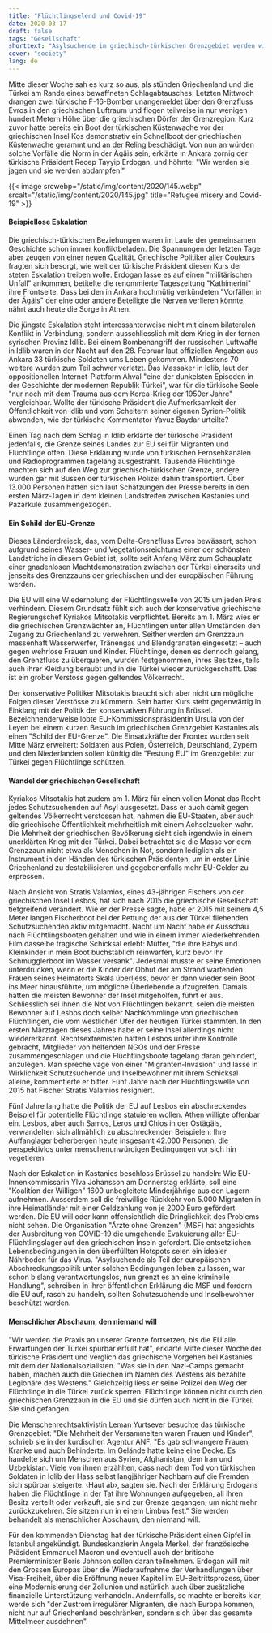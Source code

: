 ```yaml
---
title: "Flüchtlingselend und Covid-19"
date: 2020-03-17
draft: false
tags: "Gesellschaft"
shorttext: "Asylsuchende im griechisch-türkischen Grenzgebiet werden wie menschlicher Abschaum behandelt, den niemand will."
cover: "society"
lang: de
---
```


Mitte dieser Woche sah es kurz so aus, als stünden Griechenland und die Türkei am Rande eines bewaffneten Schlagabtausches: Letzten Mittwoch drangen zwei türkische F-16-Bomber unangemeldet über den Grenzfluss Evros in den griechischen Luftraum und flogen teilweise in nur wenigen hundert Metern Höhe über die griechischen Dörfer der Grenzregion. Kurz zuvor hatte bereits ein Boot der türkischen Küstenwache vor der griechischen Insel Kos demonstrativ ein Schnellboot der griechischen Küstenwache gerammt und an der Reling beschädigt. Von nun an würden solche Vorfälle die Norm in der Ägäis sein, erklärte in Ankara zornig der türkische Präsident Recep Tayyip Erdogan, und höhnte: "Wir werden sie jagen und sie werden abdampfen."

{{< image srcwebp="/static/img/content/2020/145.webp" srcalt="/static/img/content/2020/145.jpg" title="Refugee misery and Covid-19" >}}

#### Beispiellose Eskalation

Die griechisch-türkischen Beziehungen waren im Laufe der gemeinsamen Geschichte schon immer konfliktbeladen. Die Spannungen der letzten Tage aber zeugen von einer neuen Qualität. Griechische Politiker aller Couleurs fragten sich besorgt, wie weit der türkische Präsident diesen Kurs der steten Eskalation treiben wolle. Erdogan lasse es auf einen "militärischen Unfall" ankommen, betitelte die renommierte Tageszeitung "Kathimerini" ihre Frontseite. Dass bei den in Ankara hochmütig verkündeten "Vorfällen in der Ägäis" der eine oder andere Beteiligte die Nerven verlieren könnte, nährt auch heute die Sorge in Athen.

Die jüngste Eskalation steht interessanterweise nicht mit einem bilateralen Konflikt in Verbindung, sondern ausschliesslich mit dem Krieg in der fernen syrischen Provinz Idlib. Bei einem Bombenangriff der russischen Luftwaffe in Idlib waren in der Nacht auf den 28. Februar laut offiziellen Angaben aus Ankara 33 türkische Soldaten ums Leben gekommen. Mindestens 70 weitere wurden zum Teil schwer verletzt. Das Massaker in Idlib, laut der oppositionellen Internet-Plattform Ahval "eine der dunkelsten Episoden in der Geschichte der modernen Republik Türkei", war für die türkische Seele "nur noch mit dem Trauma aus dem Korea-Krieg der 1950er Jahre" vergleichbar. Wollte der türkische Präsident die Aufmerksamkeit der Öffentlichkeit von Idlib und vom Scheitern seiner eigenen Syrien-Politik abwenden, wie der türkische Kommentator Yavuz Baydar urteilte?

Einen Tag nach dem Schlag in Idlib erklärte der türkische Präsident jedenfalls, die Grenze seines Landes zur EU sei für Migranten und Flüchtlinge offen. Diese Erklärung wurde von türkischen Fernsehkanälen und Radioprogrammen tagelang ausgestrahlt. Tausende Flüchtlinge machten sich auf den Weg zur griechisch-türkischen Grenze, andere wurden gar mit Bussen der türkischen Polizei dahin transportiert. Über 13.000 Personen hatten sich laut Schätzungen der Presse bereits in den ersten März-Tagen in dem kleinen Landstreifen zwischen Kastanies und Pazarkule zusammengezogen.

#### Ein Schild der EU-Grenze

Dieses Länderdreieck, das, vom Delta-Grenzfluss Evros  bewässert, schon aufgrund seines Wasser- und Vegetationsreichtums einer der schönsten Landstriche in diesem Gebiet ist, sollte seit Anfang März zum Schauplatz einer gnadenlosen Machtdemonstration zwischen der Türkei einerseits und jenseits des Grenzzauns der griechischen und der europäischen Führung werden.

Die EU will eine Wiederholung der Flüchtlingswelle von 2015 um jeden Preis verhindern. Diesem Grundsatz fühlt sich auch der konservative griechische Regierungschef Kyriakos Mitsotakis verpflichtet. Bereits am 1. März wies er die griechischen Grenzwächter an, Flüchtlingen unter allen Umständen den Zugang zu Griechenland zu verwehren. Seither werden am Grenzzaun massenhaft Wasserwerfer, Tränengas und Blendgranaten eingesetzt – auch gegen wehrlose Frauen und Kinder. Flüchtlinge, denen es dennoch gelang, den Grenzfluss zu überqueren, wurden festgenommen, ihres Besitzes, teils auch ihrer Kleidung beraubt und in die Türkei wieder zurückgeschafft. Das ist ein grober Verstoss gegen geltendes Völkerrecht.

Der konservative Politiker Mitsotakis braucht sich aber nicht um mögliche Folgen dieser Verstösse zu kümmern. Sein harter Kurs steht gegenwärtig in Einklang mit der Politik der konservativen Führung in Brüssel. Bezeichnenderweise lobte EU-Kommissionspräsidentin Ursula von der Leyen bei einem kurzen Besuch im griechischen Grenzgebiet Kastanies als einen "Schild der EU-Grenze". Die Einsatzkräfte der Frontex wurden seit Mitte März erweitert: Soldaten aus Polen, Österreich, Deutschland, Zypern und den Niederlanden sollen künftig die "Festung EU" im Grenzgebiet zur Türkei gegen Flüchtlinge schützen.

#### Wandel der griechischen Gesellschaft

Kyriakos Mitsotakis hat zudem am 1. März für einen vollen Monat das Recht jedes Schutzsuchenden auf Asyl ausgesetzt. Dass er auch damit gegen geltendes Völkerrecht verstossen hat, nahmen die EU-Staaten, aber auch die griechische Öffentlichkeit mehrheitlich mit einem Achselzucken wahr. Die Mehrheit der griechischen Bevölkerung sieht sich irgendwie in einem unerklärten Krieg mit der Türkei. Dabei betrachtet sie die Masse vor dem Grenzzaun nicht etwa als Menschen in Not, sondern lediglich als ein Instrument in den Händen des türkischen Präsidenten, um in erster Linie Griechenland zu destabilisieren und gegebenenfalls mehr EU-Gelder zu erpressen.

Nach Ansicht von Stratis Valamios, eines 43-jährigen Fischers von der griechischen Insel Lesbos, hat sich nach 2015 die griechische Gesellschaft tiefgreifend verändert. Wie er der Presse sagte, habe er 2015 mit seinem 4,5 Meter langen Fischerboot bei der Rettung der aus der Türkei fliehenden Schutzsuchenden aktiv mitgemacht. Nacht um Nacht habe er Ausschau nach Flüchtlingsbooten gehalten und wie in einem immer wiederkehrenden Film dasselbe tragische Schicksal erlebt: Mütter, "die ihre Babys und Kleinkinder in mein Boot buchstäblich reinwarfen, kurz bevor ihr Schmugglerboot im Wasser versank". Jedesmal musste er seine Emotionen unterdrücken, wenn er die Kinder der Obhut der am Strand wartenden Frauen seines Heimatorts Skala überliess, bevor er dann wieder sein Boot ins Meer hinausführte, um mögliche Überlebende aufzugreifen. Damals hätten die meisten Bewohner der Insel mitgeholfen, führt er aus. Schliesslich sei ihnen die Not von Flüchtlingen bekannt, seien die meisten Bewohner auf Lesbos doch selber Nachkömmlinge von griechischen Flüchtlingen, die vom westlichen Ufer der heutigen Türkei stammten. In den ersten Märztagen dieses Jahres habe er seine Insel allerdings nicht wiedererkannt. Rechtsextremisten hätten Lesbos unter ihre Kontrolle gebracht, Mitglieder von helfenden NGOs und der Presse zusammengeschlagen und die Flüchtlingsboote tagelang daran gehindert, anzulegen. Man spreche vage von einer "Migranten-Invasion" und lasse in Wirklichkeit Schutzsuchende und Inselbewohner mit ihrem Schicksal alleine, kommentierte er bitter. Fünf Jahre nach der Flüchtlingswelle von 2015 hat Fischer Stratis Valamios resigniert.

Fünf Jahre lang hatte die Politik der EU auf Lesbos ein abschreckendes Beispiel für potentielle Flüchtlinge statuieren wollen. Athen willigte offenbar ein. Lesbos, aber auch Samos, Leros und Chios in der Ostägäis, verwandelten sich allmählich zu abschreckenden Beispielen: Ihre Auffanglager beherbergen heute insgesamt 42.000 Personen, die perspektivlos unter menschenunwürdigen Bedingungen vor sich hin vegetieren.

Nach der Eskalation in Kastanies beschloss Brüssel zu handeln: Wie EU-Innenkommissarin Ylva Johansson am Donnerstag erklärte, soll eine "Koalition der Willigen" 1600 unbegleitete Minderjährige aus den Lagern aufnehmen. Ausserdem soll die freiwillige Rückkehr von 5.000 Migranten in ihre Heimatländer mit einer Geldzahlung von je 2000 Euro gefördert werden. Die EU will oder kann offensichtlich die Dringlichkeit des Problems nicht sehen. Die Organisation "Ärzte ohne Grenzen" (MSF) hat angesichts der Ausbreitung von COVID-19 die umgehende Evakuierung aller EU-Flüchtlingslager auf den griechischen Inseln gefordert. Die entsetzlichen Lebensbedingungen in den überfüllten Hotspots seien ein idealer Nährboden für das Virus. "Asylsuchende als Teil der europäischen Abschreckungspolitik unter solchen Bedingungen leben zu lassen, war schon bislang verantwortungslos, nun grenzt es an eine kriminelle Handlung", schreiben in ihrer öffentlichen Erklärung die MSF und fordern die EU auf, rasch zu handeln, sollten Schutzsuchende und Inselbewohner beschützt werden.

#### Menschlicher Abschaum, den niemand will

"Wir werden die Praxis an unserer Grenze fortsetzen, bis die EU alle Erwartungen der Türkei spürbar erfüllt hat", erklärte Mitte dieser Woche der türkische Präsident und verglich das griechische Vorgehen bei Kastanies mit dem der Nationalsozialisten. "Was sie in den Nazi-Camps gemacht haben, machen auch die Griechen im Namen des Westens als bezahlte Legionäre des Westens." Gleichzeitig liess er seine Polizei den Weg der Flüchtlinge in die Türkei zurück sperren. Flüchtlinge können nicht durch den griechischen Grenzzaun in die EU und sie dürfen auch nicht in die Türkei. Sie sind gefangen.

Die Menschenrechtsaktivistin Leman Yurtsever besuchte das türkische Grenzgebiet: "Die Mehrheit der Versammelten waren Frauen und Kinder", schrieb sie in der kurdischen Agentur ANF. "Es gab schwangere Frauen, Kranke und auch Behinderte. Im Gelände hatte keine eine Decke. Es handelte sich um Menschen aus Syrien, Afghanistan, dem Iran und Uzbekistan. Viele von ihnen erzählten, dass nach dem Tod von türkischen Soldaten in Idlib der Hass selbst langjähriger Nachbarn auf die Fremden sich spürbar steigerte. ‹Haut ab›, sagten sie. Nach der Erklärung Erdogans haben die Flüchtlinge in der Tat ihre Wohnungen aufgegeben, all ihren Besitz verteilt oder verkauft, sie sind zur Grenze gegangen, um nicht mehr zurückzukehren. Sie sitzen nun in einem Limbus fest." Sie werden behandelt als menschlicher Abschaum, den niemand will.

Für den kommenden Dienstag hat der türkische Präsident einen Gipfel in Istanbul angekündigt. Bundeskanzlerin Angela Merkel, der französische Präsident Emmanuel Macron und eventuell auch der britische Premierminister Boris Johnson sollen daran teilnehmen. Erdogan will mit den Grossen Europas über die Wiederaufnahme der Verhandlungen über Visa-Freiheit, über die Eröffnung neuer Kapitel im EU-Beitrittsprozess, über eine Modernisierung der Zollunion und natürlich auch über zusätzliche finanzielle Unterstützung verhandeln. Andernfalls, so machte er bereits klar, werde sich "der Zustrom irregulärer Migranten, die nach Europa kommen, nicht nur auf Griechenland beschränken, sondern sich über das gesamte Mittelmeer ausdehnen".
